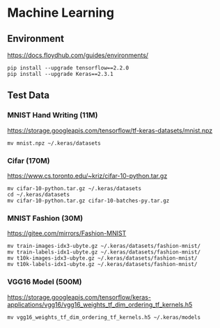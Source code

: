 # Machine Learning

## Environment
https://docs.floydhub.com/guides/environments/
```shell script
pip install --upgrade tensorflow==2.2.0
pip install --upgrade Keras==2.3.1
```

## Test Data

### MNIST Hand Writing (11M)
https://storage.googleapis.com/tensorflow/tf-keras-datasets/mnist.npz
```shell script
mv mnist.npz ~/.keras/datasets
```

### Cifar (170M)
https://www.cs.toronto.edu/~kriz/cifar-10-python.tar.gz
```shell script
mv cifar-10-python.tar.gz ~/.keras/datasets
cd ~/.keras/datasets
mv cifar-10-python.tar.gz cifar-10-batches-py.tar.gz
```

### MNIST Fashion (30M)
https://gitee.com/mirrors/Fashion-MNIST
```shell script
mv train-images-idx3-ubyte.gz ~/.keras/datasets/fashion-mnist/
mv train-labels-idx1-ubyte.gz ~/.keras/datasets/fashion-mnist/
mv t10k-images-idx3-ubyte.gz ~/.keras/datasets/fashion-mnist/
mv t10k-labels-idx1-ubyte.gz ~/.keras/datasets/fashion-mnist/
```

### VGG16 Model (500M)
https://storage.googleapis.com/tensorflow/keras-applications/vgg16/vgg16_weights_tf_dim_ordering_tf_kernels.h5
```shell script
mv vgg16_weights_tf_dim_ordering_tf_kernels.h5 ~/.keras/models
```
